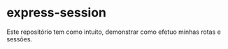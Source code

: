 # express-session
Este repositório tem como intuito, demonstrar como efetuo minhas rotas e sessões. 
